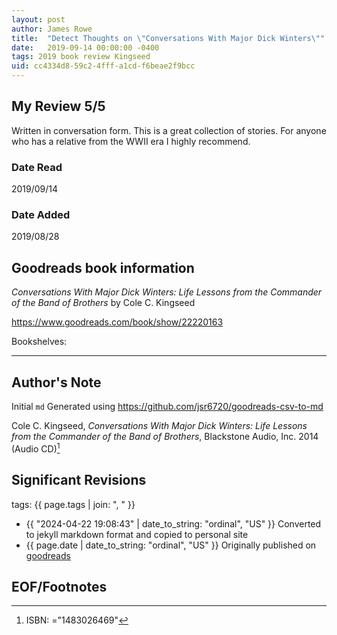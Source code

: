 ```yaml
---
layout: post
author: James Rowe
title:  "Detect Thoughts on \"Conversations With Major Dick Winters\""
date:   2019-09-14 00:00:00 -0400
tags: 2019 book review Kingseed 
uid: cc4334d8-59c2-4fff-a1cd-f6beae2f9bcc
---
```




## My Review 5/5

Written in conversation form. This is a great collection of stories. For anyone who has a relative from the WWII era I highly recommend.

### Date Read
2019/09/14

### Date Added
2019/08/28

## Goodreads book information

*Conversations With Major Dick Winters: Life Lessons from the Commander of the Band of Brothers* by Cole C. Kingseed

https://www.goodreads.com/book/show/22220163

Bookshelves: 

---

## Author's Note

Initial `md` Generated using https://github.com/jsr6720/goodreads-csv-to-md

Cole C. Kingseed, *Conversations With Major Dick Winters: Life Lessons from the Commander of the Band of Brothers*,  Blackstone Audio, Inc. 2014 (Audio CD)[^1]

## Significant Revisions

tags: {{ page.tags | join: ", " }} <!-- todo move this somewhere -->

- {{ "2024-04-22 19:08:43" | date_to_string: "ordinal", "US" }} Converted to jekyll markdown format and copied to personal site
- {{ page.date | date_to_string: "ordinal", "US" }} Originally published on [goodreads](https://www.goodreads.com)

## EOF/Footnotes

[^1]: ISBN: ="1483026469"